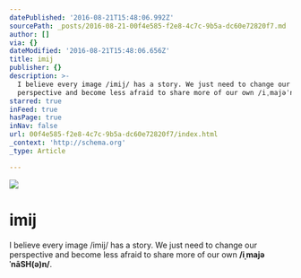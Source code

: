 ```yaml
---
datePublished: '2016-08-21T15:48:06.992Z'
sourcePath: _posts/2016-08-21-00f4e585-f2e8-4c7c-9b5a-dc60e72820f7.md
author: []
via: {}
dateModified: '2016-08-21T15:48:06.656Z'
title: imij
publisher: {}
description: >-
  I believe every image /imij/ has a story. We just need to change our
  perspective and become less afraid to share more of our own /iˌmajəˈnāSH(ə)n/.
starred: true
inFeed: true
hasPage: true
inNav: false
url: 00f4e585-f2e8-4c7c-9b5a-dc60e72820f7/index.html
_context: 'http://schema.org'
_type: Article

---
```

![](https://the-grid-user-content.s3-us-west-2.amazonaws.com/bca351ec-4c73-4cf5-8037-e97a7f27f9dd.jpg)

# imij

I believe every image /imij/ has a story. We just need to change our perspective and become less afraid to share more of our own **/iˌmajəˈnāSH(ə)n/**.